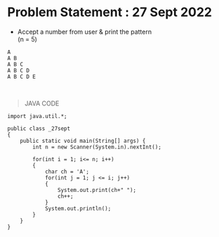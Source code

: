 # Problem Statement : 27 Sept 2022


- Accept a number from user & print the pattern<br>
(n = 5)


```
A 
A B 
A B C 
A B C D 
A B C D E 
```


<br>

> JAVA CODE
```
import java.util.*;

public class _27sept
{
    public static void main(String[] args) {
        int n = new Scanner(System.in).nextInt();

        for(int i = 1; i<= n; i++)
        {
            char ch = 'A';
            for(int j = 1; j <= i; j++)
            {
                System.out.print(ch+" ");
                ch++;
            }
            System.out.println();
        }
    }
}
```
